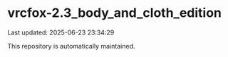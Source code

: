 # vrcfox-2.3_body_and_cloth_edition

Last updated: 2025-06-23 23:34:29

This repository is automatically maintained.
